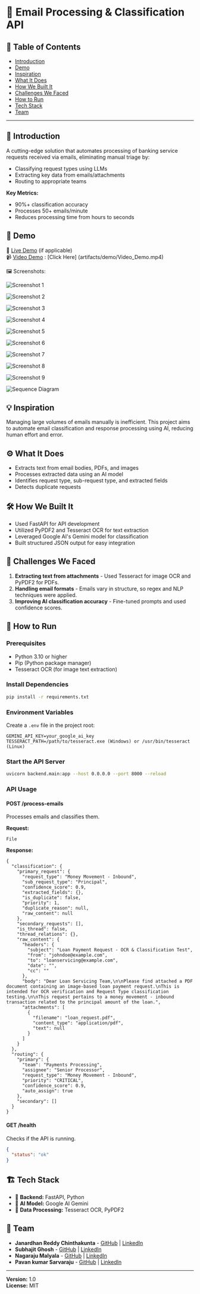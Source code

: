 # 🚀 Email Processing & Classification API

## 📌 Table of Contents
- [Introduction](#introduction)
- [Demo](#demo)
- [Inspiration](#inspiration)
- [What It Does](#what-it-does)
- [How We Built It](#how-we-built-it)
- [Challenges We Faced](#challenges-we-faced)
- [How to Run](#how-to-run)
- [Tech Stack](#tech-stack)
- [Team](#team)

---

## 🎯 Introduction
A cutting-edge solution that automates processing of banking service requests received via emails, eliminating manual triage by:
- Classifying request types using LLMs
- Extracting key data from emails/attachments
- Routing to appropriate teams

**Key Metrics:**
- 90%+ classification accuracy
- Processes 50+ emails/minute
- Reduces processing time from hours to seconds

## 🎥 Demo
🔗 [Live Demo](#) (if applicable)  
📹 [Video Demo](#) : [Click Here] (artifacts/demo/Video_Demo.mp4)

🖼️ Screenshots:

![Screenshot 1](artifacts/demo/screenshots/application_startup_success.png)

![Screenshot 2](artifacts/demo/screenshots/swagger_loading.png)

![Screenshot 3](artifacts/demo/screenshots/uploading_test_email_message.png)

![Screenshot 4](artifacts/demo/screenshots/duplicate_email_check.png)

![Screenshot 5](artifacts/demo/screenshots/multiple_request_type_1.png)

![Screenshot 6](artifacts/demo/screenshots/multiple_request_type_2.png)

![Screenshot 7](artifacts/demo/screenshots/multiple_request_type_3.png)

![Screenshot 8](artifacts/demo/screenshots/multiple_request_type_4.png)

![Screenshot 9](artifacts/demo/screenshots/success_response_for_request_sub_request_type.png)

![Sequence Diagram](artifacts/demo/sequence_diagram.png)

## 💡 Inspiration
Managing large volumes of emails manually is inefficient. This project aims to automate email classification and response processing using AI, reducing human effort and error.

## ⚙️ What It Does
- Extracts text from email bodies, PDFs, and images
- Processes extracted data using an AI model
- Identifies request type, sub-request type, and extracted fields
- Detects duplicate requests

## 🛠️ How We Built It
- Used FastAPI for API development
- Utilized PyPDF2 and Tesseract OCR for text extraction
- Leveraged Google AI's Gemini model for classification
- Built structured JSON output for easy integration

## 🚧 Challenges We Faced
1. **Extracting text from attachments** - Used Tesseract for image OCR and PyPDF2 for PDFs.
2. **Handling email formats** - Emails vary in structure, so regex and NLP techniques were applied.
3. **Improving AI classification accuracy** - Fine-tuned prompts and used confidence scores.

## 🏃 How to Run
### Prerequisites
- Python 3.10 or higher
- Pip (Python package manager)
- Tesseract OCR (for image text extraction)

### Install Dependencies
```sh
pip install -r requirements.txt
```

### Environment Variables
Create a `.env` file in the project root:
```
GEMINI_API_KEY=your_google_ai_key
TESSERACT_PATH=/path/to/tesseract.exe (Windows) or /usr/bin/tesseract (Linux)
```

### Start the API Server
```sh
uvicorn backend.main:app --host 0.0.0.0 --port 8000 --reload
```

### API Usage
#### **POST /process-emails**
Processes emails and classifies them.

**Request:**
```
File
```

**Response:**
```
{
  "classification": {
    "primary_request": {
      "request_type": "Money Movement - Inbound",
      "sub_request_type": "Principal",
      "confidence_score": 0.9,
      "extracted_fields": {},
      "is_duplicate": false,
      "priority": 1,
      "duplicate_reason": null,
      "raw_content": null
    },
    "secondary_requests": [],
    "is_thread": false,
    "thread_relations": {},
    "raw_content": {
      "headers": {
        "subject": "Loan Payment Request - OCR & Classification Test",
        "from": "johndoe@example.com",
        "to": "loanservicing@example.com",
        "date": "",
        "cc": ""
      },
      "body": "Dear Loan Servicing Team,\n\nPlease find attached a PDF document containing an image-based loan payment request.\nThis is intended for OCR verification and Request Type classification testing.\n\nThis request pertains to a money movement - inbound transaction related to the principal amount of the loan.",
      "attachments": [
        {
          "filename": "loan_request.pdf",
          "content_type": "application/pdf",
          "text": null
        }
      ]
    }
  },
  "routing": {
    "primary": {
      "team": "Payments Processing",
      "assignee": "Senior Processor",
      "request_type": "Money Movement - Inbound",
      "priority": "CRITICAL",
      "confidence_score": 0.9,
      "auto_assign": true
    },
    "secondary": []
  }
}
```

#### **GET /health**
Checks if the API is running.
```json
{
  "status": "ok"
}
```

## 🏗️ Tech Stack
- 🔹 **Backend:** FastAPI, Python
- 🔹 **AI Model:** Google AI Gemini
- 🔹 **Data Processing:** Tesseract OCR, PyPDF2

## 👥 Team
- **Janardhan Reddy Chinthakunta** - [GitHub](#) | [LinkedIn](#)
- **Subhajit Ghosh** - [GitHub](#) | [LinkedIn](#)
- **Nagaraju Malyala** - [GitHub](#) | [LinkedIn](#)
- **Pavan kumar Sarvaraju** - [GitHub](#) | [LinkedIn](#)

---
**Version:** 1.0  
**License:** MIT

